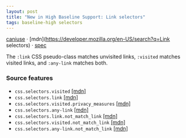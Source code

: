```yaml
---
layout: post
title: "New in High Baseline Support: Link selectors"
tags: baseline-high selectors
---
```


[caniuse](https://caniuse.com/?search=link-selectors) · [mdn](https://developer.mozilla.org/en-US/search?q=Link selectors) · [spec](https://drafts.csswg.org/selectors-4/#location)

The `:link` CSS pseudo-class matches unvisited links, `:visited` matches visited links, and `:any-link` matches both.

### Source features

- ``css.selectors.visited`` [[mdn]](https://developer.mozilla.org/en-US/search?q=css.selectors.visited)
- ``css.selectors.link`` [[mdn]](https://developer.mozilla.org/en-US/search?q=css.selectors.link)
- ``css.selectors.visited.privacy_measures`` [[mdn]](https://developer.mozilla.org/en-US/search?q=css.selectors.visited.privacy_measures)
- ``css.selectors.any-link`` [[mdn]](https://developer.mozilla.org/en-US/search?q=css.selectors.any-link)
- ``css.selectors.link.not_match_link`` [[mdn]](https://developer.mozilla.org/en-US/search?q=css.selectors.link.not_match_link)
- ``css.selectors.visited.not_match_link`` [[mdn]](https://developer.mozilla.org/en-US/search?q=css.selectors.visited.not_match_link)
- ``css.selectors.any-link.not_match_link`` [[mdn]](https://developer.mozilla.org/en-US/search?q=css.selectors.any-link.not_match_link)
